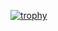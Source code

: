 [![trophy](https://github-profile-trophy.vercel.app/?username=lomovtsevp)](https://github.com/ryo-ma/github-profile-trophy)
